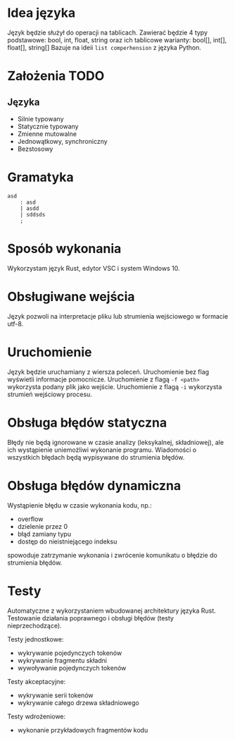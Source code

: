 # Idea języka
Język będzie służył do operacji na tablicach.
Zawierać będzie 4 typy podstawowe: bool, int, float, string
oraz ich tablicowe warianty: bool[], int[], float[], string[]
Bazuje na ideii `list comperhension` z języka Python.

# Założenia TODO
## Języka
 - Silnie typowany
 - Statycznie typowany
 - Zmienne mutowalne
 - Jednowątkowy, synchroniczny
 - Bezstosowy

# Gramatyka
```ebnf
asd
    : asd
    | asdd
    | sddsds
    ;

```

# Sposób wykonania
Wykorzystam język Rust, edytor VSC i system Windows 10.

# Obsługiwane wejścia
Język pozwoli na interpretacje pliku lub strumienia wejściowego w formacie utf-8.

# Uruchomienie
Język będzie uruchamiany z wiersza poleceń.
Uruchomienie bez flag wyświetli informacje pomocnicze.
Uruchomienie z flagą `-f <path>` wykorzysta podany plik jako wejście.
Uruchomienie z flagą `-i` wykorzysta strumień wejściowy procesu.

# Obsługa błędów statyczna
Błędy nie będą ignorowane w czasie analizy (leksykalnej, składniowej),
ale ich wystąpienie uniemożliwi wykonanie programu.
Wiadomości o wszystkich błędach będą wypisywane do strumienia błędów.

# Obsługa błędów dynamiczna
Wystąpienie błędu w czasie wykonania kodu, np.:
 - overflow
 - dzielenie przez 0
 - błąd zamiany typu
 - dostęp do nieistniejącego indeksu

spowoduje zatrzymanie wykonania i zwrócenie komunikatu o błędzie do strumienia błędów.

# Testy
Automatyczne z wykorzystaniem wbudowanej architektury języka Rust.
Testowanie działania poprawnego i obsługi błędów (testy nieprzechodzące).

Testy jednostkowe:
 - wykrywanie pojedynczych tokenów
 - wykrywanie fragmentu składni
 - wywoływanie pojedynczych tokenów

Testy akceptacyjne:
 - wykrywanie serii tokenów
 - wykrywanie całego drzewa składniowego

Testy wdrożeniowe:
 - wykonanie przykładowych fragmentów kodu